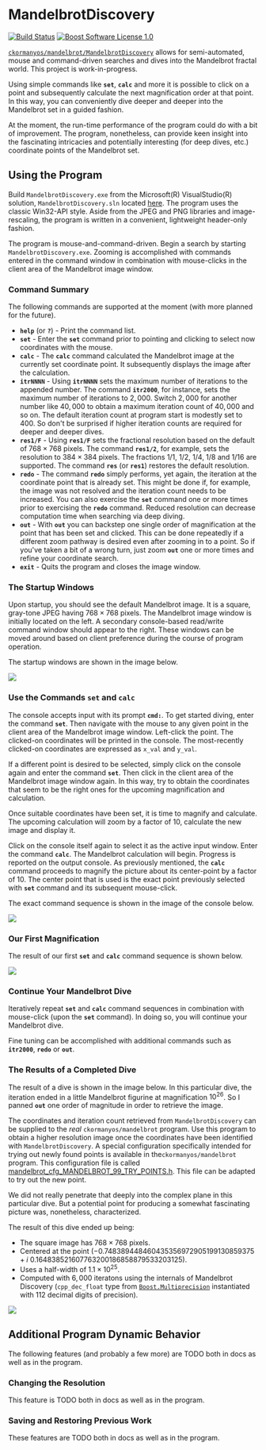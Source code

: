 MandelbrotDiscovery
==================

<p align="left">
    <a href="https://github.com/ckormanyos/mandelbrot/actions">
        <img src="https://github.com/ckormanyos/mandelbrot/actions/workflows/mandelbrot_discovery.yml/badge.svg" alt="Build Status"></a>
    <a href="https://github.com/ckormanyos/mandelbrot/blob/master/LICENSE_1_0.txt">
        <img src="https://img.shields.io/badge/license-BSL%201.0-blue.svg" alt="Boost Software License 1.0"></a>
</p>

[`ckormanyos/mandelbrot/MandelbrotDiscovery`](https://github.com/ckormanyos/mandelbrot/tree/main/MandelbrotDiscovery)
allows for semi-automated, mouse and command-driven
searches and dives into the Mandelbrot fractal world.
This project is work-in-progress.

Using simple commands like <strong><code>set</code></strong>, <strong><code>calc</code></strong>
and more it is possible to click on a point and subsequently
calculate the next magnification order at that point.
In this way, you can conveniently dive deeper and deeper
into the Mandelbrot set in a guided fashion.

At the moment, the run-time performance of the program could do with
a bit of improvement. The program, nonetheless, can provide keen insight
into the fascinating intricacies and potentially interesting (for deep dives, etc.)
coordinate points of the Mandelbrot set.

## Using the Program

Build `MandelbrotDiscovery.exe` from the Microsoft(R) VisualStudio(R)
solution, `MandelbrotDiscovery.sln` located
[here](https://github.com/ckormanyos/mandelbrot/tree/main/MandelbrotDiscovery).
The program uses the classic Win32-API style. Aside from
the JPEG and PNG libraries and image-rescaling, the program
is written in a convenient, lightweight header-only fashion.

The program is mouse-and-command-driven.
Begin a search by starting `MandelbrotDiscovery.exe`.
Zooming is accomplished with commands entered in the command window
in combination with mouse-clicks in the client area of the Mandelbrot image window.

### Command Summary

The following commands are supported at the moment (with more planned for the future).

  - <strong><code>help</code></strong> (or <strong><code>?</code></strong>) - Print the command list.
  - <strong><code>set</code></strong> - Enter the <strong><code>set</code></strong> command prior to pointing and clicking to select now coordinates with the mouse.
  - <strong><code>calc</code></strong> - The <strong><code>calc</code></strong> command calculated the Mandelbrot image at the currently set coordinate point. It subsequently displays the image after the calculation.</code>
  - <strong><code>itrNNNN</code></strong> - Using <strong><code>itrNNNN</code></strong> sets the maximum number of iterations to the appended number. The command <strong><code>itr2000</code></strong>, for instance, sets the maximum number of iterations to $2,000$. Switch $2,000$ for another number like $40,000$ to obtain a maximum iteration count of $40,000$ and so on. The default iteration count at program start is modestly set to $400$. So don't be surprised if higher iteration counts are required for deeper and deeper dives.
  - <strong><code>res1/F</code></strong> - Using <strong><code>res1/F</code></strong> sets the fractional resolution based on the default of $768{\times}768$ pixels. The command <strong><code>res1/2</code></strong>, for example, sets the resolution to $384{\times}384$ pixels. The fractions $1/1$, $1/2$, $1/4$, $1/8$ and $1/16$ are supported. The command <strong><code>res</code></strong> (or <strong><code>res1</code></strong>) restores the default resolution.
  - <strong><code>redo</code></strong> - The command <strong><code>redo</code></strong> simply performs, yet again, the iteration at the coordinate point that is already set. This might be done if, for example, the image was not resolved and the iteration count needs to be increased. You can also exercise the <strong><code>set</code></strong> command one or more times prior to exercising the <strong><code>redo</code></strong> command. Reduced resolution can decrease computation time when searching via deep diving.
  - <strong><code>out</code></strong> - With <strong><code>out</code></strong> you can backstep one single order of magnification at the point that has been set and clicked. This can be done repeatedly if a different zoom pathway is desired even after zooming in to a point. So if you've taken a bit of a wrong turn, just zoom <strong><code>out</code></strong> one or more times and refine your coordinate search.
  - <strong><code>exit</code></strong> - Quits the program and closes the image window.


### The Startup Windows

Upon startup, you should see the default Mandelbrot image. It is a square, gray-tone JPEG
having $768{\times}768$ pixels. The Mandelbrot image window is
initially located on the left. A secondary console-based read/write command
window should appear to the right. These windows can be moved around based
on client preference during the course of program operation.

The startup windows are shown in the image below.

![](https://github.com/ckormanyos/mandelbrot/blob/main/images/discovery/mandelbrot_discovery_startup.jpg)

### Use the Commands <strong><code>set</code></strong> and <strong><code>calc</code></strong>

The console accepts input with its prompt <strong><code>cmd:</code></strong>. To get started diving,
enter the command <strong><code>set</code></strong>. Then navigate with the mouse to any given point
in the client area of the Mandelbrot image window. Left-click the point.
The clicked-on coordinates will be printed in the console.
The most-recently clicked-on coordinates are expressed as `x_val` and `y_val`.

If a different point is desired to be selected,
simply click on the console again and enter the command <strong><code>set</code></strong>.
Then click in the client area of the Mandelbrot image window again.
In this way, try to obtain the coordinates that seem to be the right ones
for the upcoming magnification and calculation.

Once suitable coordinates have been set, it is time to magnify and calculate.
The upcoming calculation will zoom by a factor of $10$, calculate the new image
and display it.

Click on the console itself again to select it as the active input window.
Enter the command <strong><code>calc</code></strong>. The Mandelbrot calculation will begin.
Progress is reported on the output console. As previously mentioned,
the <strong><code>calc</code></strong> command proceeds to magnify the picture about its center-point
by a factor of $10$. The center point that is used is the exact point
previously selected with <strong><code>set</code></strong> command and its subsequent mouse-click.

The exact command sequence is shown in the image of the console below.

![](https://github.com/ckormanyos/mandelbrot/blob/main/images/discovery/mandelbrot_discovery_set_calc_commands.jpg)

### Our First Magnification

The result of our first <strong><code>set</code></strong> and <strong><code>calc</code></strong> command sequence is shown below.

![](https://github.com/ckormanyos/mandelbrot/blob/main/images/discovery/mandelbrot_discovery_calc_result.jpg)

### Continue Your Mandelbrot Dive

Iteratively repeat <strong><code>set</code></strong> and <strong><code>calc</code></strong> command sequences
in combination with mouse-click (upon the <strong><code>set</code></strong> command).
In doing so, you will continue your Mandelbrot dive.

Fine tuning can be accomplished with additional commands such as
<strong><code>itr2000</code></strong>,
<strong><code>redo</code></strong>
or <strong><code>out</code></strong>.

### The Results of a Completed Dive

The result of a dive is shown in the image below. In this particular dive,
the iteration ended in a little Mandelbrot figurine at magnification $10^{26}$.
So I panned <strong><code>out</code></strong> one order of magnitude in order to retrieve the image.

The coordinates and iteration count retrieved from `MandelbrotDiscovery`
can be supplied to the _real_ `ckormanyos/mandelbrot` program.
Use this program to obtain a higher resolution image once the coordinates
have been identified with `MandelbrotDiscovery`. A special configuration
specifically intended for trying out newly found points is available
in the`ckormanyos/mandelbrot` program. This configuration file is called
[mandelbrot_cfg_MANDELBROT_99_TRY_POINTS.h](https://github.com/ckormanyos/mandelbrot/blob/main/mandelbrot/cfg/mandelbrot_cfg_MANDELBROT_99_TRY_POINTS.h).
This file can be adapted to try out the new point.

We did not really penetrate that deeply into the complex plane
in this particular dive. But a potential point for producing a somewhat fascinating
picture was, nonetheless, characterized.

The result of this dive ended up being:

  - The square image has $768 {\times} 768$ pixels.
  - Centered at the point $(-0.748389448460435356972905199130859375+i~0.164838521607763200186858879533203125)$.
  - Uses a half-width of $1.1{\times}10^{25}$.
  - Computed with $6,000$ iteratons using the internals of Mandelbrot Discovery (`cpp_dec_float` type from [`Boost.Multiprecision`](https://www.boost.org/doc/libs/1_84_0/libs/multiprecision/doc/html/index.html) instantiated with $112$ decimal digits of precision).

![](https://github.com/ckormanyos/mandelbrot/blob/main/images/discovery/mandelbrot_discovery_dive_example.jpg)

## Additional Program Dynamic Behavior

The following features (and probably a few more) are TODO both in docs as well as in the program.

### Changing the Resolution

This feature is TODO both in docs as well as in the program.

### Saving and Restoring Previous Work

These features are TODO both in docs as well as in the program.
